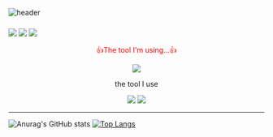 ![header](https://capsule-render.vercel.app/api?type=waving&color=auto&height=250&section=header&text=Welcome!%&fontSize=80)

### 
<div>
  <a href="https://ben8169.tistory.com/" target="_blank"><img src="https://img.shields.io/badge/Tistory-000000?style=flat&logo=Tistory&logoColor=white"/></a>
  <a href="https://www.notion.so/e3f3fc9d54064749934196113d4afaaa" target="_blank"><img src="https://img.shields.io/badge/Notion-FE5196?style=flat-square&logo=Notion&logoColor=white"/></a>
  <a href="ben8169@outlook.kr" target="_blank"><img src="https://img.shields.io/badge/ben8169@outlook.kr-0094F5?style=flat-square&logo=microsoftoutlook&logoColor=white"/></a>
  

  
  



</div>
<div align="center">
  <p style="color:red">👍The tool I'm using...👍</p>  
  <img src="https://img.shields.io/badge/python-3776AB?style=flat-square&logo=Python&logoColor=white"/>
</div>



<div align="center">
  <p>the tool I use</p>
  <img src="https://img.shields.io/badge/github-181717?style=flat-square&logo=github&logoColor=white">
  <img src="https://img.shields.io/badge/git-F05032?style=flat-square&logo=git&logoColor=white">
</div>

<hr>

<span>![Anurag's GitHub stats](https://github-readme-stats.vercel.app/api?username=ben8169&show_icons=true&theme=radical)</span>
<span> [![Top Langs](https://github-readme-stats.vercel.app/api/top-langs/?username=ben8169&layout=compact)](https://github.com/ben8169/github-readme-stats)</span>




